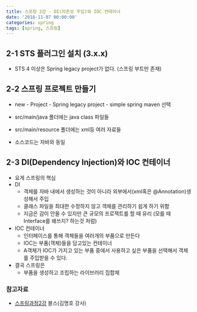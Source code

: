 ```yaml
---
title: 스프링 2강 - DI(의존성 주입)와 IOC 컨테이너
date: '2018-11-07 00:00:00'
categories: spring
tags: [spring, 스프링]
---
```


## 2-1 STS 플러그인 설치 (3.x.x)

* STS 4 이상은 Spring legacy project가 없다. (스프링 부트만 존재)

## 2-2 스프링 프로젝트 만들기

* new - Project - Spring legacy project - simple spring maven 선택
* src/main/java 폴더에는 java class 파일들
* src/main/resource 폴더에는 xml등 여러 자료들

* 소스코드는 자바와 동일

## 2-3 DI(Dependency Injection)와 IOC 컨테이너

* 요게 스프링의 핵심
* DI
    * 객체를 자바 내에서 생성하는 것이 아니라 외부에서(xml혹은 @Annotation)생성해서 주입
    * 클래스 파일을 최대한 수정하지 않고 객체를 관리하기 쉽게 하기 위함
    * 지금은 감이 안올 수 있지만 큰 규모의 프로젝트를 할 때 유리 (모를 때 Interface를 왜쓰지? 하는것 처럼)
* IOC 컨테이너
    * 인터페이스를 통해 객체들을 여러개의 부품으로 만든다
    * IOC는 부품(객체)들을 담고있는 컨테이너
    * A객체가 IOC가 가지고 있는 부품 중에서 사용하고 싶은 부품을 선택해서 객체를 주입받을 수 있다.
* 결국 스프링은
    * 부품을 생성하고 조립하는 라이브러리 집합체

### 참고자료

* <a href="http://seouliotcenter.tistory.com/66?category=663840" target="_blank">스프링과정2강</a> 블스(김명호 강사)
